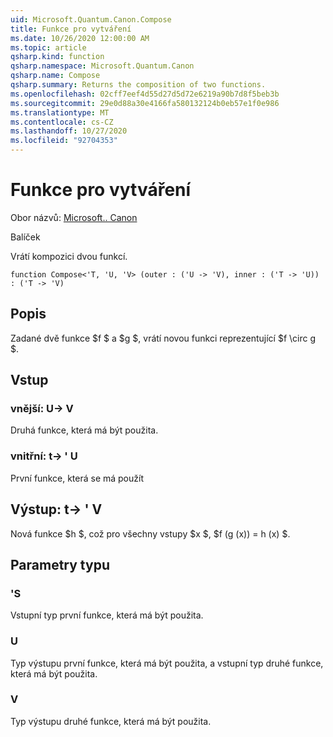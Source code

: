 ```yaml
---
uid: Microsoft.Quantum.Canon.Compose
title: Funkce pro vytváření
ms.date: 10/26/2020 12:00:00 AM
ms.topic: article
qsharp.kind: function
qsharp.namespace: Microsoft.Quantum.Canon
qsharp.name: Compose
qsharp.summary: Returns the composition of two functions.
ms.openlocfilehash: 02cff7eef4d55d27d5d72e6219a90b7d8f5beb3b
ms.sourcegitcommit: 29e0d88a30e4166fa580132124b0eb57e1f0e986
ms.translationtype: MT
ms.contentlocale: cs-CZ
ms.lasthandoff: 10/27/2020
ms.locfileid: "92704353"
---
```

# <a name="compose-function"></a>Funkce pro vytváření

Obor názvů: [Microsoft.. Canon](xref:Microsoft.Quantum.Canon)

Balíček [](https://nuget.org/packages/)


Vrátí kompozici dvou funkcí.

```qsharp
function Compose<'T, 'U, 'V> (outer : ('U -> 'V), inner : ('T -> 'U)) : ('T -> 'V)
```


## <a name="description"></a>Popis

Zadané dvě funkce $f $ a $g $, vrátí novou funkci reprezentující $f \circ g $.

## <a name="input"></a>Vstup

### <a name="outer--u---v"></a>vnější: U-> V

Druhá funkce, která má být použita.


### <a name="inner--t---u"></a>vnitřní: t-> ' U

První funkce, která se má použít



## <a name="output--t---v"></a>Výstup: t-> ' V

Nová funkce $h $, což pro všechny vstupy $x $, $f (g (x)) = h (x) $.

## <a name="type-parameters"></a>Parametry typu

### <a name="t"></a>'S

Vstupní typ první funkce, která má být použita.
### <a name="u"></a>U

Typ výstupu první funkce, která má být použita, a vstupní typ druhé funkce, která má být použita.
### <a name="v"></a>V

Typ výstupu druhé funkce, která má být použita.